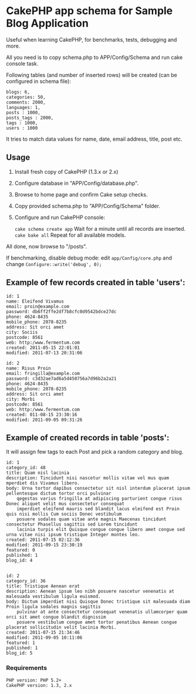 # CakePHP app schema for Sample Blog Application

Useful when learning CakePHP, for benchmarks, tests, debugging and more.

All you need is to copy schema.php to APP/Config/Schema and run cake console task.

Following tables (and number of inserted rows) will be created (can be configured in schema file):

	blogs: 6, 
	categories: 50, 
	comments: 2000, 
	languages: 1,
	posts : 1000,
	posts_tags : 2000,
	tags : 1000, 
	users : 1000

It tries to match data values for name, date, email address, title, post etc.

## Usage

1. Install fresh copy of CakePHP (1.3.x or 2.x)
2. Configure database in "APP/Config/database.php".
3. Browse to home page and confirm Cake setup checks.
4. Copy provided schema.php to "APP/Config/Schema" folder.
5. Configure and run CakePHP console: 

    `cake schema create app` Wait for a minute until all records are inserted.
    `cake bake all` Repeat for all available models.

All done, now browse to "/posts".

If benchmarking, disable debug mode: edit `app/Config/core.php` and change `Configure::write('debug', 0);`


## Example of few  records created in table 'users':

	id: 1
	name: Eleifend Vivamus
	email: proin@example.com
	password: db6ff2ffe2df7b8cfc0d9542bdce27dc
	phone: 4624-8435
	mobile_phone: 2078-8235
	address: Sit orci amet
	city: Sociis
	postcode: 8561
	web: http:/www.fermentum.com
	created: 2011-05-15 22:01:01
	modified: 2011-07-13 20:31:06

	id: 2
	name: Risus Proin
	email: fringilla@example.com
	password: c3d32ae7ad6a5d450756a7d96b2a2a21
	phone: 4624-8435
	mobile_phone: 2078-8235
	address: Sit orci amet
	city: Morbi
	postcode: 8561
	web: http:/www.fermentum.com
	created: 011-08-15 23:30:16
	modified: 2011-09-05 09:31:26

## Example of created records in table 'posts':

It will assign few tags to each Post and pick a random category and blog.

	id: 1
	category_id: 48
	title: Quam nisl lacinia
	description: Tincidunt nisi nascetur mollis vitae vel mus quam mperdiet dis Vivamus libero.
	body: Urna tortor dapibus consectetur sit nisl interdum placerat ipsum pellentesque dictum tortor orci pulvinar 
		qegestas varius fringilla at adipiscing parturient congue risus Donec aliquet velit mus consectetur consequat
		imperdiet eleifend mauris sed blandit lacus eleifend est Proin quis nisi mollis Cum sociis Donec vestibulum 
		posuere sodales quam vitae ante magnis Maecenas tincidunt consectetur Phasellus sagittis sed Lorem tincidunt 
		lacinia turpis elit Quisque congue congue libero amet congue sed urna vitae nisi ipsum tristique Integer montes leo.
	created: 2011-07-15 02:12:36
	modified: 2011-09-15 23:30:19
	featured: 0
	published: 1
	blog_id: 4


	id: 2
	category_id: 36
	title: Tristique Aenean erat
	description: Aenean ipsum leo nibh posuere nascetur venenatis at malesuada vestibulum ligula euismod.
	body: Dictum imperdiet nisi Quisque Donec tristique sit malesuada diam Proin ligula sodales magnis sagittis
		pulvinar at ante consectetur consequat venenatis ullamcorper quam orci sit amet congue blandit dignissim 
		posuere vestibulum congue amet tortor penatibus Aenean congue placerat sollicitudin velit lacinia Morbi.
	created: 2011-07-15 21:34:46
	modified: 2011-09-05 10:11:06
	featured: 1
	published: 1
	blog_id: 5


### Requirements

    PHP version: PHP 5.2+
    CakePHP version: 1.3, 2.x
